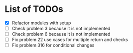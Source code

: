 # List of TODOs


- [x] Refactor modules with setup
- [ ] Check problem 3 because it is not implemented
- [ ] Check problem 6 because it is not implemented
- [ ] Fix problem 22 use cases for multiple return and checks
- [ ] Fix problem 316 for conditional changes